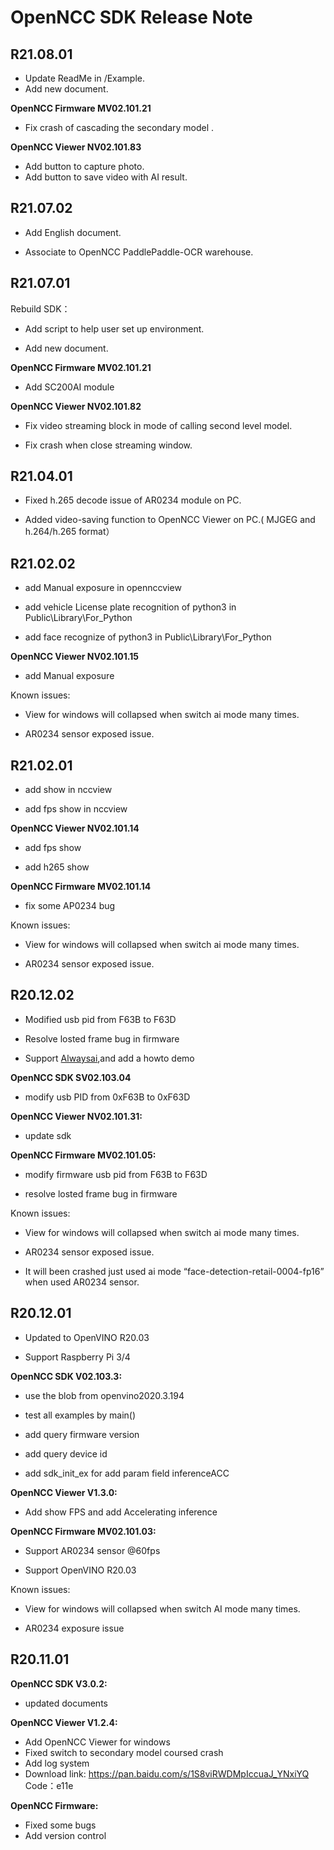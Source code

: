 # OpenNCC SDK Release Note



## R21.08.01

- Update ReadMe in /Example.
- Add new document.

**OpenNCC Firmware MV02.101.21**

- Fix crash of cascading the secondary model  .

**OpenNCC Viewer NV02.101.83**

- Add button to capture photo.
- Add button to save video with AI result.




## R21.07.02

- Add English document.

- Associate to OpenNCC PaddlePaddle-OCR warehouse.



## R21.07.01

Rebuild SDK：

- Add script to help user set up environment.

- Add new document.

**OpenNCC Firmware MV02.101.21**

- Add SC200AI module

**OpenNCC Viewer NV02.101.82**

- Fix video streaming block in mode of calling second level model.

- Fix  crash when close streaming window.



## R21.04.01

- Fixed h.265 decode issue of AR0234 module on PC.

- Added video-saving function to OpenNCC Viewer on PC.( MJGEG and h.264/h.265 format）



## R21.02.02

- add Manual exposure in opennccview

- add vehicle License plate recognition of python3 in Public\Library\For_Python

- add face recognize of python3 in Public\Library\For_Python

**OpenNCC Viewer NV02.101.15**

- add Manual exposure

Known issues:

- View for windows will collapsed when switch ai mode many times.


- AR0234 sensor exposed issue.



## R21.02.01

- add show in nccview

- add fps show in nccview

**OpenNCC Viewer NV02.101.14**

- add fps show

- add h265 show

**OpenNCC Firmware MV02.101.14**

- fix some AP0234 bug

Known issues:

- View for windows will collapsed when switch ai mode many times.

- AR0234 sensor exposed issue.



## R20.12.02

- Modified usb pid from F63B to F63D

- Resolve losted frame bug in firmware

- Support [Alwaysai](https://www.alwaysai.co/),and add a howto demo

**OpenNCC SDK SV02.103.04**

- modify usb PID from 0xF63B to 0xF63D

**OpenNCC Viewer NV02.101.31:**

- update sdk


**OpenNCC Firmware MV02.101.05:**

- modify firmware usb pid from F63B to F63D

- resolve losted frame bug in firmware

Known issues:

- View for windows will collapsed when switch ai mode many times.

- AR0234 sensor exposed issue.

- It will been crashed just used ai mode “face-detection-retail-0004-fp16” when used AR0234 sensor.



## R20.12.01

- Updated to OpenVINO R20.03

- Support Raspberry Pi 3/4

**OpenNCC SDK V02.103.3:**

- use the blob from openvino2020.3.194

- test all examples by main()

- add query firmware version

- add query device id

- add sdk_init_ex for add param field inferenceACC

**OpenNCC Viewer V1.3.0:**

- Add show FPS and add Accelerating inference

**OpenNCC Firmware MV02.101.03:**

- Support AR0234 sensor @60fps

- Support OpenVINO R20.03

Known issues:

- View for windows will collapsed when switch AI mode many times.

- AR0234 exposure issue



## R20.11.01


**OpenNCC SDK V3.0.2:**

- updated documents

**OpenNCC Viewer V1.2.4:**

- Add OpenNCC Viewer for windows
- Fixed switch to secondary model coursed crash
- Add log system
- Download link:
  https://pan.baidu.com/s/1S8viRWDMpIccuaJ_YNxiYQ
  Code：e11e

**OpenNCC Firmware:**

- Fixed some bugs
- Add version control
